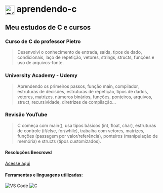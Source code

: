 <h1>
  <img src="https://cdn.jsdelivr.net/gh/devicons/devicon/icons/c/c-original.svg" alt="Símbolo C" width="30" style="vertical-align: middle;">
  aprendendo-c
</h1>

## Meu estudos de C e cursos

### Curso de C do professor Pietro
> Desenvolvi o conhecimento de entrada, saída, tipos de dado, condicionais,
laço de repetição, vetores, strings, structs, funções e uso de arquivos-fonte.

### University Academy - Udemy
> Aprendendo os primeiros passos, função main, compilador, estruturas de decisões, 
estruturas de repetição, tipos de dados, vetores, matrizes, números binários, funções, 
ponteiros, arquivos, struct, recursividade, diretrizes de compilação...

### Revisão YouTube
> C começa com main(), usa tipos básicos (int, float, char), estruturas de controle (if/else, for/while), trabalha com vetores, matrizes, funções (passagem por valor/referência), ponteiros (manipulação de memória) e structs (tipos customizados).

#### Resoluções Beecrowd
[Acesse aqui](/beecrowd/)

#### Ferramentas e linguagens utilizadas:

<div>
  <img src="https://img.shields.io/badge/-VS%20Code-007ACC?logo=visual-studio-code&logoColor=white&style=flat" alt="VS Code">
  <img src="https://img.shields.io/badge/-C-00599C?logo=c&logoColor=white&style=flat" alt="C">
</div>

